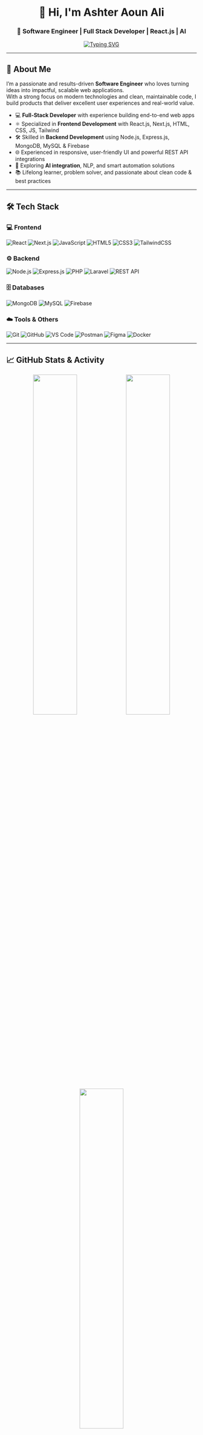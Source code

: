 <!-- Profile README for Ashter Aoun Ali -->

<h1 align="center">👋 Hi, I'm Ashter Aoun Ali</h1>
<h3 align="center">🚀 Software Engineer | Full Stack Developer | React.js | AI</h3>

<!-- Typing Animation -->
<p align="center">
  <a href="https://git.io/typing-svg">
    <img src="https://readme-typing-svg.herokuapp.com?size=24&color=00C2FF&center=true&vCenter=true&width=500&lines=Full+Stack+Developer;React.js+%26+Next.js+Specialist;AI+%26+NLP+Explorer;Open+Source+Contributor;Always+Learning+🚀" alt="Typing SVG" />
  </a>
</p>

---

## 🚀 About Me

I’m a passionate and results-driven **Software Engineer** who loves turning ideas into impactful, scalable web applications.  
With a strong focus on modern technologies and clean, maintainable code, I build products that deliver excellent user experiences and real-world value.

- 💻 **Full-Stack Developer** with experience building end-to-end web apps  
- ⚛️ Specialized in **Frontend Development** with React.js, Next.js, HTML, CSS, JS, Tailwind  
- 🛠️ Skilled in **Backend Development** using Node.js, Express.js, MongoDB, MySQL & Firebase  
- 🌐 Experienced in responsive, user-friendly UI and powerful REST API integrations  
- 🤖 Exploring **AI integration**, NLP, and smart automation solutions  
- 📚 Lifelong learner, problem solver, and passionate about clean code & best practices

---

## 🛠️ Tech Stack

### 💻 Frontend
![React](https://img.shields.io/badge/React-20232A?style=for-the-badge&logo=react&logoColor=61DAFB)
![Next.js](https://img.shields.io/badge/Next.js-000000?style=for-the-badge&logo=nextdotjs&logoColor=white)
![JavaScript](https://img.shields.io/badge/JavaScript-323330?style=for-the-badge&logo=javascript&logoColor=F7DF1E)
![HTML5](https://img.shields.io/badge/HTML5-E34F26?style=for-the-badge&logo=html5&logoColor=white)
![CSS3](https://img.shields.io/badge/CSS3-1572B6?style=for-the-badge&logo=css3&logoColor=white)
![TailwindCSS](https://img.shields.io/badge/TailwindCSS-38B2AC?style=for-the-badge&logo=tailwind-css&logoColor=white)

### ⚙️ Backend
![Node.js](https://img.shields.io/badge/Node.js-43853D?style=for-the-badge&logo=node.js&logoColor=white)
![Express.js](https://img.shields.io/badge/Express.js-404D59?style=for-the-badge)
![PHP](https://img.shields.io/badge/PHP-777BB4?style=for-the-badge&logo=php&logoColor=white)
![Laravel](https://img.shields.io/badge/Laravel-FF2D20?style=for-the-badge&logo=laravel&logoColor=white)
![REST API](https://img.shields.io/badge/REST%20API-02569B?style=for-the-badge&logo=api&logoColor=white)


### 🗄️ Databases
![MongoDB](https://img.shields.io/badge/MongoDB-4EA94B?style=for-the-badge&logo=mongodb&logoColor=white)
![MySQL](https://img.shields.io/badge/MySQL-005C84?style=for-the-badge&logo=mysql&logoColor=white)
![Firebase](https://img.shields.io/badge/Firebase-ffca28?style=for-the-badge&logo=firebase&logoColor=black)

### ☁️ Tools & Others
![Git](https://img.shields.io/badge/Git-F05032?style=for-the-badge&logo=git&logoColor=white)
![GitHub](https://img.shields.io/badge/GitHub-100000?style=for-the-badge&logo=github&logoColor=white)
![VS Code](https://img.shields.io/badge/VS%20Code-0078D4?style=for-the-badge&logo=visual-studio-code&logoColor=white)
![Postman](https://img.shields.io/badge/Postman-FF6C37?style=for-the-badge&logo=postman&logoColor=white)
![Figma](https://img.shields.io/badge/Figma-F24E1E?style=for-the-badge&logo=figma&logoColor=white)
![Docker](https://img.shields.io/badge/Docker-2496ED?style=for-the-badge&logo=docker&logoColor=white)

---

## 📈 GitHub Stats & Activity

<p align="center">
  <img width="48%" src="https://github-readme-stats.vercel.app/api?username=ashteraoun&show_icons=true&theme=tokyonight" />
  <img width="48%" src="https://github-readme-streak-stats.herokuapp.com/?user=ashteraoun&theme=tokyonight" />
</p>

<p align="center">
  <img width="48%" src="https://github-readme-stats.vercel.app/api/top-langs/?username=ashteraoun&layout=compact&theme=tokyonight" />
</p>

---

## 📊 Current Focus

- 🚀 Building **scalable full-stack apps** with React.js & Node.js  
- 🤖 Implementing **AI-powered features** in real-world web solutions  
- 📐 Enhancing **system design, architecture, and performance**

---

## 🤝 Let’s Connect

I’m always excited to collaborate on challenging projects, open-source contributions, and innovative ideas.  
If you’re looking for a developer who can bring your idea to life — let’s connect!

📫 **Email:** [ashtarbalti4147@gmail.com](mailto:ashtarbalti4147@gmail.com)  
💼 **LinkedIn:** [M. Ashter Aoun Ali](https://www.linkedin.com/in/m-ashter-aoun-ali-a18543222/)  
🌐 **Portfolio:** [My Portfolio](https://www.linkedin.com/in/m-ashter-aoun-ali-a18543222/)

---

⭐️ _“Code is more than syntax — it’s the language of creativity, logic, and impact.”_
